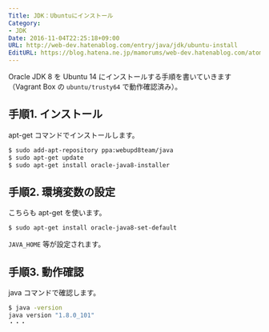 ```yaml
---
Title: JDK：Ubuntuにインストール
Category:
- JDK
Date: 2016-11-04T22:25:18+09:00
URL: http://web-dev.hatenablog.com/entry/java/jdk/ubuntu-install
EditURL: https://blog.hatena.ne.jp/mamorums/web-dev.hatenablog.com/atom/entry/10328749687192974484
---
```


Oracle JDK 8 を Ubuntu 14 にインストールする手順を書いていきます（Vagrant Box の `ubuntu/trusty64` で動作確認済み）。


## 手順1. インストール
apt-get コマンドでインストールします。

```bash
$ sudo add-apt-repository ppa:webupd8team/java
$ sudo apt-get update
$ sudo apt-get install oracle-java8-installer
```


## 手順2. 環境変数の設定
こちらも apt-get を使います。

```bash
$ sudo apt-get install oracle-java8-set-default
```

`JAVA_HOME` 等が設定されます。


## 手順3. 動作確認
java コマンドで確認します。

```bash
$ java -version
java version "1.8.0_101"
・・・
```

